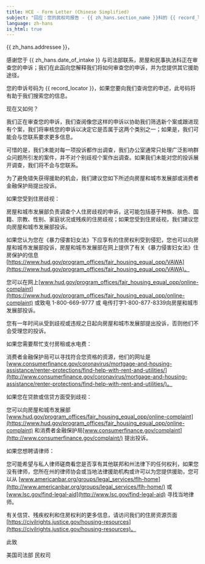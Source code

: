 ```yaml
---
title: HCE - Form Letter (Chinese Simplified)
subject: "回应：您的民权司报告 - {{ zh_hans.section_name }}科的 {{ record_locator }}"
language: zh-hans
is_html: true
---
```

{{ zh_hans.addressee }}， 

感谢您于 {{ zh_hans.date_of_intake }} 与司法部联系，房屋和民事执法科正在审查您的申诉；我们在此函向您解释我们将如何审查您的申诉，并为您提供其它援助途径。

您的申诉号码为 {{ record_locator }}，如果您要向我们查询您的申述，此号码将有助于我们搜索您的信息。 

现在又如何？

我们正在审查您的申诉，我们查阅像您这样的申诉以协助我们筛选新个案或跟进现有个案，我们将审核您的申诉以决定它是否属于这两个类别之一；如果是，我们可能会与您联系要求更多信息。

可惜的是，我们未能对每一项投诉都作出调查，我们办公室通常只处理广泛影响群众问题所引发的案件，并不对个别歧视个案作出调查。如果我们未能对您的投诉展开调查，我们将不会与您联系。

为了避免错失获得援助的机会，我们建议您如下所述向房屋和城市发展部或消费者金融保护局提出投诉。

如果您受到住房歧视：

房屋和城市发展部负责调查个人住房歧视的申诉，这可能包括基于种族、肤色、国籍、宗教、性别、家庭状况或残疾的住房歧视；如果您受到住房歧视，我们建议您向房屋和城市发展部投诉。

如果您认为您在《暴力侵害妇女法》下应享有的住房权利受到侵犯，您也可以向房屋和城市发展部投诉，房屋和城市发展部在网上提供了有关《暴力侵害妇女法》住房保护的信息[https://www.hud.gov/program_offices/fair_housing_equal_opp/VAWA](https://www.hud.gov/program_offices/fair_housing_equal_opp/VAWA)。

您可以在网上[www.hud.gov/program_offices/fair_‌housing_‌equal_‌‌opp/online-complaint](https://www.hud.gov/program_offices/fair_housing_equal_opp/online-complaint) 或致电 1-800-669-9777 或 电传打字1-800-877-8339向房屋和城市发展部投诉。 

您有一年时间从受到歧视或违规之日起向房屋和城市发展部提出投诉，否则他们不会受理您的投诉。

如果您需要帮忙支付房租或水电费：

消费者金融保护局可以寻找符合您资格的资源，他们的网址是[www.consumerfinance.gov/coronavirus/mortgage-and-housing-assistance/‌renter-protections/find-help-with-rent-and-utilities/](http://www.consumerfinance.gov/coronavirus/mortgage-and-housing-assistance/renter-protections/find-help-with-rent-and-utilities/)。

如果您在贷款或信贷方面受到歧视：

您可以向房屋和城市发展部[www.hud.gov/program_offices/fair_housing_equal_opp/‌online-complaint](https://www.hud.gov/program_offices/fair_housing_equal_opp/online-complaint) 和消费者金融保护局[www.consumerfinance.gov/complaint](http://www.consumerfinance.gov/complaint/) 提出投诉。

如果您想聘请律师：

您可能希望与私人律师磋商看您是否享有其他联邦和州法律下的任何权利，如果您没有律师，您所在州的律师协会或当地法律援助机构或许可以为您提供援助，您可以从 [www.americanbar.org/groups/‌legal_‌services/flh-home](http://www.americanbar.org/groups/legal_services/flh-home/) 或 [www.lsc.gov/find-legal-aid](http://www.lsc.gov/find-legal-aid) 寻找当地律师。

有关信贷、残疾权利和住房权利的更多信息，请访问我们的住房资源页面[https://civilrights.justice.gov/housing-resources](https://civilrights.justice.gov/housing-resources)。


此致

美国司法部
民权司
